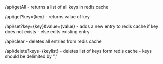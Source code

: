 /api/getAll
    - returns a list of all keys in redis cache

/api/get?key={key}
    - returns value of key

/api/set?key={key}&value={value}
    - adds a new entry to redis cache if key does not exists
    - else edits existing entry

/api/clear
    - deletes all entries from redis cache

/api/delete?keys={keylist}
    - deletes list of keys form redis cache
    - keys should be delimited by ","

    